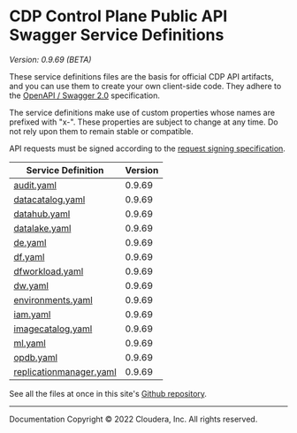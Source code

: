 # CDP Control Plane Public API Swagger Service Definitions

*Version: 0.9.69 (BETA)*

These service definitions files are the basis for official CDP API artifacts,
and you can use them to create your own client-side code. They adhere to the
[OpenAPI / Swagger 2.0](https://swagger.io/specification/v2/) specification.

The service definitions make use of custom properties whose names are prefixed
with "x-". These properties are subject to change at any time. Do not rely upon
them to remain stable or compatible.

API requests must be signed according to the
[request signing specification](request_signing.md).

| Service Definition | Version |
| --- | --- |
| [audit.yaml](./audit.yaml) | 0.9.69 |
| [datacatalog.yaml](./datacatalog.yaml) | 0.9.69 |
| [datahub.yaml](./datahub.yaml) | 0.9.69 |
| [datalake.yaml](./datalake.yaml) | 0.9.69 |
| [de.yaml](./de.yaml) | 0.9.69 |
| [df.yaml](./df.yaml) | 0.9.69 |
| [dfworkload.yaml](./dfworkload.yaml) | 0.9.69 |
| [dw.yaml](./dw.yaml) | 0.9.69 |
| [environments.yaml](./environments.yaml) | 0.9.69 |
| [iam.yaml](./iam.yaml) | 0.9.69 |
| [imagecatalog.yaml](./imagecatalog.yaml) | 0.9.69 |
| [ml.yaml](./ml.yaml) | 0.9.69 |
| [opdb.yaml](./opdb.yaml) | 0.9.69 |
| [replicationmanager.yaml](./replicationmanager.yaml) | 0.9.69 |

See all the files at once in this site's
[Github repository](https://github.com/cloudera/cdp-dev-docs/tree/master/api-docs/swagger).

----

Documentation Copyright © 2022 Cloudera, Inc. All rights reserved.

